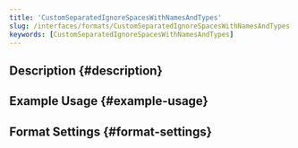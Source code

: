 ```yaml
---
title: 'CustomSeparatedIgnoreSpacesWithNamesAndTypes'
slug: /interfaces/formats/CustomSeparatedIgnoreSpacesWithNamesAndTypes
keywords: [CustomSeparatedIgnoreSpacesWithNamesAndTypes]
---
```


## Description {#description}

## Example Usage {#example-usage}

## Format Settings {#format-settings}